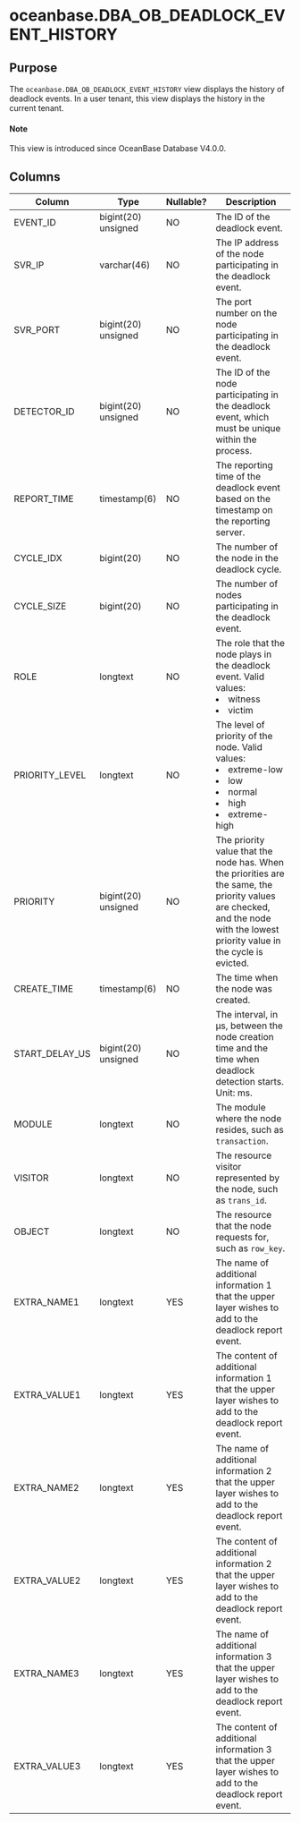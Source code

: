 # oceanbase.DBA_OB_DEADLOCK_EVENT_HISTORY

## Purpose

The `oceanbase.DBA_OB_DEADLOCK_EVENT_HISTORY` view displays the history of deadlock events. In a user tenant, this view displays the history in the current tenant.

<main id="notice" type='explain'>
  <h4>Note</h4>
  <p>This view is introduced since OceanBase Database V4.0.0. </p>
</main>

## Columns

| Column | Type | Nullable? | Description |
| --- | --- | --- | --- |
| EVENT_ID | bigint(20) unsigned | NO | The ID of the deadlock event. |
| SVR_IP | varchar(46) | NO | The IP address of the node participating in the deadlock event. |
| SVR_PORT | bigint(20) unsigned | NO | The port number on the node participating in the deadlock event. |
| DETECTOR_ID | bigint(20) unsigned | NO | The ID of the node participating in the deadlock event, which must be unique within the process. |
| REPORT_TIME | timestamp(6) | NO | The reporting time of the deadlock event based on the timestamp on the reporting server. |
| CYCLE_IDX | bigint(20) | NO | The number of the node in the deadlock cycle. |
| CYCLE_SIZE | bigint(20) | NO | The number of nodes participating in the deadlock event. |
| ROLE | longtext | NO | The role that the node plays in the deadlock event. Valid values:<li>witness<li>victim |
| PRIORITY_LEVEL | longtext | NO | The level of priority of the node. Valid values:<li>extreme-low<li>low<li>normal<li>high<li>extreme-high |
| PRIORITY | bigint(20) unsigned | NO | The priority value that the node has. When the priorities are the same, the priority values are checked, and the node with the lowest priority value in the cycle is evicted. |
| CREATE_TIME | timestamp(6) | NO | The time when the node was created. |
| START_DELAY_US | bigint(20) unsigned | NO | The interval, in μs, between the node creation time and the time when deadlock detection starts. Unit: ms. |
| MODULE | longtext | NO | The module where the node resides, such as `transaction`. |
| VISITOR | longtext | NO | The resource visitor represented by the node, such as `trans_id`. |
| OBJECT | longtext | NO | The resource that the node requests for, such as `row_key`. |
| EXTRA_NAME1 | longtext | YES | The name of additional information 1 that the upper layer wishes to add to the deadlock report event. |
| EXTRA_VALUE1 | longtext | YES | The content of additional information 1 that the upper layer wishes to add to the deadlock report event. |
| EXTRA_NAME2 | longtext | YES | The name of additional information 2 that the upper layer wishes to add to the deadlock report event. |
| EXTRA_VALUE2 | longtext | YES | The content of additional information 2 that the upper layer wishes to add to the deadlock report event. |
| EXTRA_NAME3 | longtext | YES | The name of additional information 3 that the upper layer wishes to add to the deadlock report event. |
| EXTRA_VALUE3 | longtext | YES | The content of additional information 3 that the upper layer wishes to add to the deadlock report event. |
